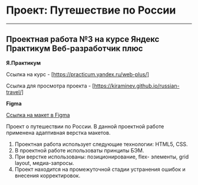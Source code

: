 # **Проект: Путешествие по России**
-------
## Проектная работа №3 на курсе Яндекс Практикум Веб-разработчик плюс

**Я.Практикум**

Ссылка на курс - [https://practicum.yandex.ru/web-plus/]

Ссылка для просмотра проекта - [https://kiraminev.github.io/russian-travel/]

**Figma**

[Ссылка на макет в Figma](https://www.figma.com/file/5S2WSbEFL6awjVWJ0NWL8Q/Sprint-3_-Russia-_-desktop-mobile?node-id=28503%3A0)

Проект о путешествии по России. В данной проектной работе применена адаптивная верстка макетов.

1. Проектная работа использует следующие технологии: HTML5, CSS.
2. В проектной работе использоваты принципы БЭМ.
3. При верстке использованы: позиционирование, flex- элементы, grid layout, медиа-запросы.
4. Проект находится на промежуточной стадии устранения ошибок и внесения корректировок.



